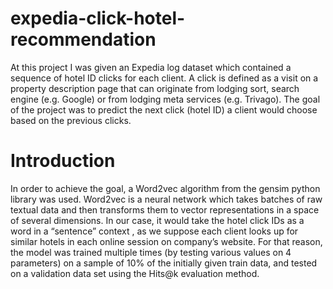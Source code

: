 # expedia-click-hotel-recommendation
At this project I was given an Expedia log dataset which contained a 
sequence of hotel ID clicks for each client. A click is defined as a visit on a property 
description page that can originate from lodging sort, search engine (e.g. Google) 
or from lodging meta services (e.g. Trivago). The goal of the project was to predict 
the next click (hotel ID) a client would choose based on the previous clicks.
# Introduction
In order to achieve the goal, a Word2vec algorithm from the gensim python 
library was used. Word2vec is a neural network which takes batches of raw textual 
data and then transforms them to vector representations in a space of several 
dimensions. In our case, it would take the hotel click IDs as a word in a “sentence” 
context , as we suppose each client looks up for similar hotels in each online 
session on company’s website.
For that reason, the model was trained multiple times (by testing various 
values on 4 parameters) on a sample of 10% of the initially given train data, and 
tested on a validation data set using the Hits@k evaluation method.
